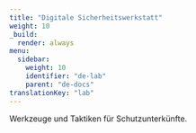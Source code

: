 ```yaml
---
title: "Digitale Sicherheitswerkstatt"
weight: 10
_build:
  render: always
menu:
  sidebar:
    weight: 10
    identifier: "de-lab"
    parent: "de-docs"
translationKey: "lab"
---
```

Werkzeuge und Taktiken für Schutzunterkünfte.

